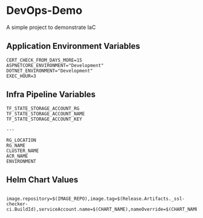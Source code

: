 # DevOps-Demo
A simple project to demonstrate IaC


## Application Environment Variables
```
CERT_CHECK_FROM_DAYS_MORE=15
ASPNETCORE_ENVIRONMENT="Development"
DOTNET_ENVIRONMENT="Development"
EXEC_HOUR=3

```

## Infra Pipeline Variables
```
TF_STATE_STORAGE_ACCOUNT_RG
TF_STATE_STORAGE_ACCOUNT_NAME
TF_STATE_STORAGE_ACCOUNT_KEY

---

RG_LOCATION
RG_NAME
CLUSTER_NAME
ACR_NAME
ENVIRONMENT

```

## Helm Chart Values
```

image.repository=$(IMAGE_REPO),image.tag=$(Release.Artifacts._ssl-checker-ci.BuildId),serviceAccount.name=$(CHART_NAME),nameOverride=$(CHART_NAME),fullnameOverride=$(CHART_NAME),config.ASPNETCORE_ENVIRONMENT=$(ASPNETCORE_ENVIRONMENT),config.DOTNET_ENVIRONMENT=$(DOTNET_ENVIRONMENT),config.CERT_CHECK_FROM_DAYS_MORE=$(CERT_CHECK_FROM_DAYS_MORE),config.EXEC_HOUR=$(EXEC_HOUR),config.DOMAINS=$(DOMAINS),replicaCount=$(REPLICAS)

```